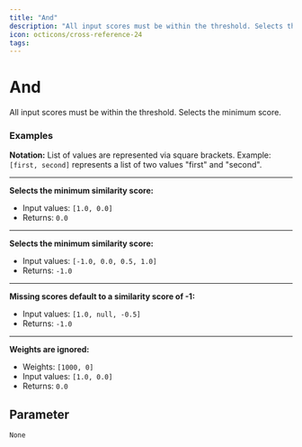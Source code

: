 ```yaml
---
title: "And"
description: "All input scores must be within the threshold. Selects the minimum score."
icon: octicons/cross-reference-24
tags: 
---
```

# And
<!-- This file was generated - DO NOT CHANGE IT MANUALLY -->



All input scores must be within the threshold. Selects the minimum score.

### Examples

**Notation:** List of values are represented via square brackets. Example: `[first, second]` represents a list of two values "first" and "second".

---
**Selects the minimum similarity score:**

* Input values: `[1.0, 0.0]`
* Returns: `0.0`


---
**Selects the minimum similarity score:**

* Input values: `[-1.0, 0.0, 0.5, 1.0]`
* Returns: `-1.0`


---
**Missing scores default to a similarity score of -1:**

* Input values: `[1.0, null, -0.5]`
* Returns: `-1.0`


---
**Weights are ignored:**

* Weights: `[1000, 0]`
* Input values: `[1.0, 0.0]`
* Returns: `0.0`




## Parameter

`None`